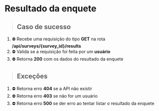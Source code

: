# Resultado da enquete

> ## Caso de sucesso

1. ⛔ Recebe uma requisição do tipo **GET** na rota **/api/surveys/{survey_id}/results**
2. ⛔ Valida se a requisição foi feita por um **usuário**
3. ⛔ Retorna **200** com os dados do resultado da enquete

> ## Exceções

1. ⛔ Retorna erro **404** se a API não existir
2. ⛔ Retorna erro **403** se não for um usuário
3. ⛔ Retorna erro **500** se der erro ao tentar listar o resultado da enquete
